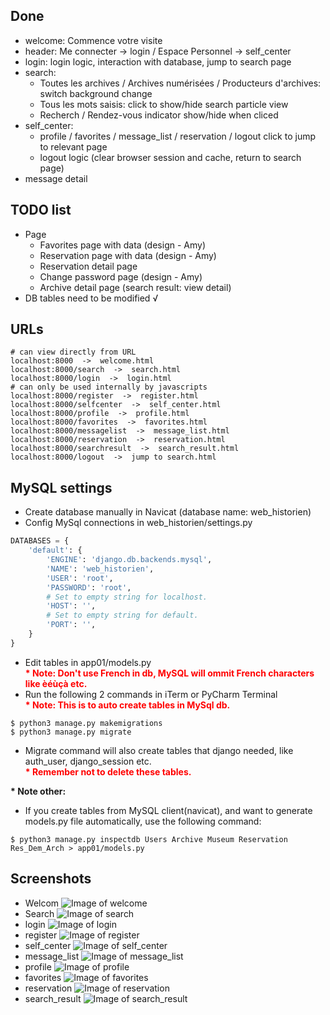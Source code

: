 ## Done
- welcome: Commence votre visite
- header: Me connecter -> login / Espace Personnel -> self_center
- login: login logic, interaction with database, jump to search page
- search: 
    - Toutes les archives / Archives numérisées / Producteurs d'archives: switch background change
    - Tous les mots saisis: click to show/hide search particle view
    - Recherch / Rendez-vous indicator show/hide when cliced
- self_center:
    - profile / favorites / message_list / reservation / logout click to jump to relevant page
    - logout logic (clear browser session and cache, return to search page)
- message detail
       
## TODO list
- Page
    - Favorites page with data (design - Amy)
    - Reservation page with data (design - Amy)
    - Reservation detail page
    - Change password page (design - Amy)
    - Archive detail page (search result: view detail)
- DB tables need to be modified √


## URLs
```
# can view directly from URL
localhost:8000  ->  welcome.html
localhost:8000/search  ->  search.html
localhost:8000/login  ->  login.html
# can only be used internally by javascripts
localhost:8000/register  ->  register.html
localhost:8000/selfcenter  ->  self_center.html
localhost:8000/profile  ->  profile.html
localhost:8000/favorites  ->  favorites.html
localhost:8000/messagelist  ->  message_list.html
localhost:8000/reservation  ->  reservation.html
localhost:8000/searchresult  ->  search_result.html
localhost:8000/logout  ->  jump to search.html
```

## MySQL settings
- Create database manually in Navicat (database name: web_historien)
- Config MySql connections in web_historien/settings.py  
```python
DATABASES = {  
    'default': {  
        'ENGINE': 'django.db.backends.mysql',  
        'NAME': 'web_historien',  
        'USER': 'root',  
        'PASSWORD': 'root',  
        # Set to empty string for localhost.  
        'HOST': '',  
        # Set to empty string for default.  
        'PORT': '',  
    }  
}
```
- Edit tables in app01/models.py  
<font color=red>**\* Note: Don't use French in db, MySQL will ommit French characters like èéùçà etc.**</font>
- Run the following 2 commands in iTerm or PyCharm Terminal  
<font color=red>**\* Note: This is to auto create tables in MySql db.**</font>
```shell script
$ python3 manage.py makemigrations  
$ python3 manage.py migrate  
```
- Migrate command will also create tables that django needed, like auth_user, django_session etc.  
<font color=red>**\* Remember not to delete these tables.**</font>
  
**\* Note other:**  
- If you create tables from MySQL client(navicat), and want to generate models.py file automatically, use the following command:   
```shell script
$ python3 manage.py inspectdb Users Archive Museum Reservation Res_Dem_Arch > app01/models.py
```

## Screenshots
- Welcom  ![Image of welcome](1_welcome.png)
- Search  ![Image of search](2_search.png)
- login  ![Image of login](3_login.png)
- register  ![Image of register](4_register.png)
- self_center  ![Image of self_center](5_self_center.png)
- message_list  ![Image of message_list](6_message_list.png)
- profile  ![Image of profile](7_profile.png)
- favorites  ![Image of favorites](8_favorites.png)
- reservation  ![Image of reservation](9_reservation.png)
- search_result  ![Image of search_result](10_search_result.png)
